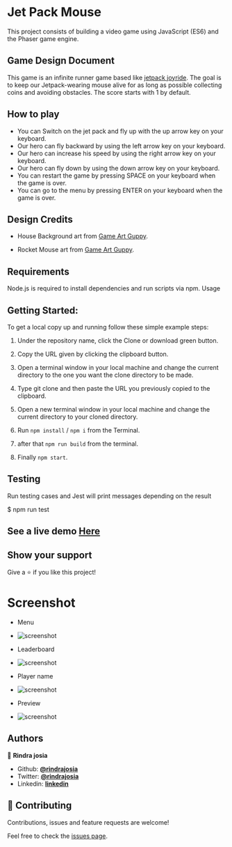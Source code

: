 # Jet Pack Mouse
This project consists of building a video game using JavaScript (ES6) and the Phaser game engine.
## Game Design Document
This game is an infinite runner game based like [jetpack joyride](https://fr.wikipedia.org/wiki/Jetpack_Joyride).
The goal is to keep our Jetpack-wearing mouse alive for as long as possible collecting coins and avoiding obstacles.
The score starts with 1 by default.

## How to play
* You can Switch on the jet pack and fly up with the up arrow key on your keyboard.
* Our hero can fly backward by using the left arrow key on your keyboard.
* Our hero can increase his speed by using the right arrow key on your keyboard.
* Our hero can fly down by using the down arrow key on your keyboard.
* You can restart the game by pressing SPACE on your keyboard when the game is over.
* You can go to the menu by pressing ENTER on your keyboard when the game is over.

## Design Credits

* House Background art from [Game Art Guppy]( https://www.gameartguppy.com/).

* Rocket Mouse art from [Game Art Guppy]( https://www.gameartguppy.com/).

## Requirements

Node.js is required to install dependencies and run scripts via npm.
Usage

## Getting Started:

To get a local copy up and running follow these simple example steps:

1. Under the repository name, click the Clone or download green button.

2. Copy the URL given by clicking the clipboard button.


3. Open a terminal window in your local machine and change the current directory to the one you
   want the clone directory to be made.

4. Type  git clone and then paste the URL you previously copied to the clipboard.

5. Open a new terminal window in your local machine and change the current directory to your
   cloned directory.

6. Run `npm install` / `npm i` from the Terminal.

7. after that `npm run build` from the terminal.

8. Finally `npm start`.

## Testing

Run testing cases and Jest will print messages depending on the result

  $ npm run test

## See a live demo [Here](https://safe-escarpment-68765.herokuapp.com/)

## Show your support
Give a ⭐️ if you like this project!

# Screenshot

* Menu
* ![screenshot](./docx/1.png)

* Leaderboard
* ![screenshot](./docx/2.png)

* Player name
* ![screenshot](./docx/3.png)

* Preview
* ![screenshot](./docx/anim.gif)


## Authors

👤 **Rindra josia**

* Github: **[@rindrajosia](https://github.com/rindrajosia)**
* Twitter: **[@rindrajosia](https://twitter.com/josia_rindra)**
* Linkedin: **[linkedin](https://www.linkedin.com/in/rindrajosia/)**

## 🤝 Contributing

Contributions, issues and feature requests are welcome!

Feel free to check the [issues page](https://github.com/rindrajosia/rpg_js/issues).
